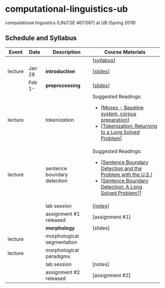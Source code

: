 # computational-linguistics-ub
computational linguistics (LIN/CSE 467/567) at UB (Spring 2019)


## Schedule and Syllabus 
|Event	| Date |	Description	 |Course Materials |
| ------ | ------ | ------ | ------  |
| |  |  | [[syllabus](https://www.overleaf.com/read/bbydmnwkznyj)] |
|lecture | Jan 28 | **introduction** | [[slides](https://www.overleaf.com/read/pntxnvrkknxk)]|
| |Feb 1- | **preprocessing** | [[slides](https://www.overleaf.com/read/qfxnzgqgyyfn)] |
|lecture |  | tokenization | Suggested Readings:  <ul><li>[[Moses - Baseline system, corpus preparation](http://www.statmt.org/moses/?n=Moses.Baseline)]</li><li>[[Tokenization: Returning to a Long Solved Problem](http://aclweb.org/anthology/P/P12/P12-2074.pdf)]</li></ul> |
|lecture|  | sentence boundary detection | Suggested Readings:  <ul><li>[[Sentence Boundary Detection and the Problem with the U.S.](http://aclweb.org/anthology/N/N09/N09-2061.pdf)]</li><li>[[Sentence Boundary Detection: A Long Solved Problem?](http://aclweb.org/anthology/C/C12/C12-2096.pdf)]</li></ul> |
||  | lab session | [[notes](https://www.overleaf.com/read/bdhbzbfdbmxh)] |
||  | assignment #1 released	 | [assignment #1] |
| |  | **morphology** | [slides] |
|lecture |  | morphological segmentation | |
|lecture |  | morphological paradigms | |
||  | lab session | [notes] |
||  | assignment #2 released	 | [assignment #2] |


